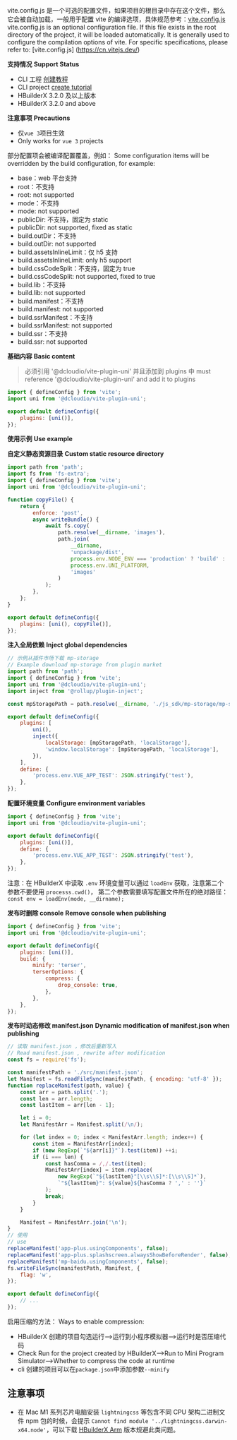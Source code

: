 vite.config.js 是一个可选的配置文件，如果项目的根目录中存在这个文件，那么它会被自动加载，一般用于配置 vite 的编译选项，具体规范参考：[vite.config.js](https://cn.vitejs.dev/)
vite.config.js is an optional configuration file. If this file exists in the root directory of the project, it will be loaded automatically. It is generally used to configure the compilation options of vite. For specific specifications, please refer to: [vite.config.js] (https://cn.vitejs.dev/)

**支持情况**
**Support Status**

- CLI 工程 [创建教程](/quickstart-cli)
- CLI project [create tutorial](/quickstart-cli)
- HBuilderX 3.2.0 及以上版本
- HBuilderX 3.2.0 and above

**注意事项**
**Precautions**

- 仅`vue 3`项目生效
- Only works for `vue 3` projects

部分配置项会被编译配置覆盖，例如：
Some configuration items will be overridden by the build configuration, for example:

- base：web 平台支持
- root：不支持
- root: not supported
- mode：不支持
- mode: not supported
- publicDir: 不支持，固定为 static
- publicDir: not supported, fixed as static
- build.outDir：不支持
- build.outDir: not supported
- build.assetsInlineLimit：仅 h5 支持
- build.assetsInlineLimit: only h5 support
- build.cssCodeSplit：不支持，固定为 true
- build.cssCodeSplit: not supported, fixed to true
- build.lib：不支持
- build.lib: not supported
- build.manifest：不支持
- build.manifest: not supported
- build.ssrManifest：不支持
- build.ssrManifest: not supported
- build.ssr：不支持
- build.ssr: not supported

**基础内容**
**Basic content**

> 必须引用 '@dcloudio/vite-plugin-uni' 并且添加到 plugins 中
> must reference '@dcloudio/vite-plugin-uni' and add it to plugins

```js
import { defineConfig } from 'vite';
import uni from '@dcloudio/vite-plugin-uni';

export default defineConfig({
	plugins: [uni()],
});
```

**使用示例**
**Use example**

**自定义静态资源目录**
**Custom static resource directory**

```js
import path from 'path';
import fs from 'fs-extra';
import { defineConfig } from 'vite';
import uni from '@dcloudio/vite-plugin-uni';

function copyFile() {
	return {
		enforce: 'post',
		async writeBundle() {
			await fs.copy(
				path.resolve(__dirname, 'images'),
				path.join(
					__dirname,
					'unpackage/dist',
					process.env.NODE_ENV === 'production' ? 'build' : 'dev',
					process.env.UNI_PLATFORM,
					'images'
				)
			);
		},
	};
}

export default defineConfig({
	plugins: [uni(), copyFile()],
});
```

**注入全局依赖**
**Inject global dependencies**

```js
// 示例从插件市场下载 mp-storage
// Example download mp-storage from plugin market
import path from 'path';
import { defineConfig } from 'vite';
import uni from '@dcloudio/vite-plugin-uni';
import inject from '@rollup/plugin-inject';

const mpStoragePath = path.resolve(__dirname, './js_sdk/mp-storage/mp-storage');

export default defineConfig({
	plugins: [
		uni(),
		inject({
			localStorage: [mpStoragePath, 'localStorage'],
			'window.localStorage': [mpStoragePath, 'localStorage'],
		}),
	],
	define: {
		'process.env.VUE_APP_TEST': JSON.stringify('test'),
	},
});
```

**配置环境变量**
**Configure environment variables**

```js
import { defineConfig } from 'vite';
import uni from '@dcloudio/vite-plugin-uni';

export default defineConfig({
	plugins: [uni()],
	define: {
		'process.env.VUE_APP_TEST': JSON.stringify('test'),
	},
});
```

注意：在 HBuilderX 中读取 `.env` 环境变量可以通过 `loadEnv` 获取，注意第二个参数不要使用 `processs.cwd()`， 第二个参数需要填写配置文件所在的绝对路径： `const env = loadEnv(mode, __dirname);`

**发布时删除 console**
**Remove console when publishing**

```js
import { defineConfig } from 'vite';
import uni from '@dcloudio/vite-plugin-uni';

export default defineConfig({
	plugins: [uni()],
	build: {
		minify: 'terser',
		terserOptions: {
			compress: {
				drop_console: true,
			},
		},
	},
});
```

**发布时动态修改 manifest.json**
**Dynamic modification of manifest.json when publishing**

```js
// 读取 manifest.json ，修改后重新写入
// Read manifest.json , rewrite after modification
const fs = require('fs');

const manifestPath = './src/manifest.json';
let Manifest = fs.readFileSync(manifestPath, { encoding: 'utf-8' });
function replaceManifest(path, value) {
	const arr = path.split('.');
	const len = arr.length;
	const lastItem = arr[len - 1];

	let i = 0;
	let ManifestArr = Manifest.split(/\n/);

	for (let index = 0; index < ManifestArr.length; index++) {
		const item = ManifestArr[index];
		if (new RegExp(`"${arr[i]}"`).test(item)) ++i;
		if (i === len) {
			const hasComma = /,/.test(item);
			ManifestArr[index] = item.replace(
				new RegExp(`"${lastItem}"[\\s\\S]*:[\\s\\S]*`),
				`"${lastItem}": ${value}${hasComma ? ',' : ''}`
			);
			break;
		}
	}

	Manifest = ManifestArr.join('\n');
}
// 使用
// use
replaceManifest('app-plus.usingComponents', false);
replaceManifest('app-plus.splashscreen.alwaysShowBeforeRender', false);
replaceManifest('mp-baidu.usingComponents', false);
fs.writeFileSync(manifestPath, Manifest, {
	flag: 'w',
});

export default defineConfig({
	// ...
});
```

启用压缩的方法：
Ways to enable compression:

- HBuilderX 创建的项目勾选运行-->运行到小程序模拟器-->运行时是否压缩代码
- Check Run for the project created by HBuilderX-->Run to Mini Program Simulator-->Whether to compress the code at runtime
- cli 创建的项目可以在`package.json`中添加参数`--minify`

## 注意事项

- 在 Mac M1 系列芯片电脑安装 `lightningcss` 等包含不同 CPU 架构二进制文件 npm 包的时候，会提示 `Cannot find module '../lightningcss.darwin-x64.node'`，可以下载 [HBuilderX Arm](https://www.dcloud.io/hbuilderx.html) 版本规避此类问题。
